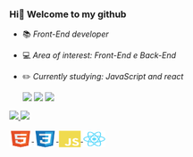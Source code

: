 ### Hi👋 Welcome to my github 

- 📚 _Front-End developer_
- 💻 _Area of interest: Front-End e Back-End_
- ✏️ _Currently studying: JavaScript and react_ 

  <a href = "mailto:alexcsalesdev@gmail.com"><img src="https://img.shields.io/badge/-Gmail-%23333?style=for-the-badge&logo=gmail&logoColor=white" target="_blank"></a>
  <a href="https://www.linkedin.com/in/alexsales-dev/" target="_blank"><img src="https://img.shields.io/badge/-LinkedIn-%230077B5?style=for-the-badge&logo=linkedin&logoColor=white" target="_blank"></a>
  <a href="https://www.instagram.com/alexxcsales/" target="_blank"><img src="https://img.shields.io/badge/-Instagram-%23E4405F?style=for-the-badge&logo=instagram&logoColor=white" target="_blank"></a>
  
<div>
  <a href="https://github.com/alexcsales">
  <img height="160rem" src="https://github-readme-stats.vercel.app/api?username=alexcsales&show_icons=true&theme=github_dark&include_all_commits=true&count_private=true"/>
  <img height="160rem" src="https://github-readme-stats.vercel.app/api/top-langs/?username=alexcsales&layout=compact&langs_count=7&theme=github_dark"/>
</div>
<div style="display: inline_block"><br>
  <img align="center" alt="HTML" height="30" width="40" src="https://raw.githubusercontent.com/devicons/devicon/master/icons/html5/html5-original.svg">
  <img align="center" alt="CSS" height="30" width="40" src="https://raw.githubusercontent.com/devicons/devicon/master/icons/css3/css3-original.svg">
  <img align="center" alt="Js" height="30" width="40" src="https://raw.githubusercontent.com/devicons/devicon/master/icons/javascript/javascript-plain.svg">
  <img align="center" alt="React" height="30" width="40" src="https://raw.githubusercontent.com/devicons/devicon/master/icons/react/react-original.svg">
</div>
